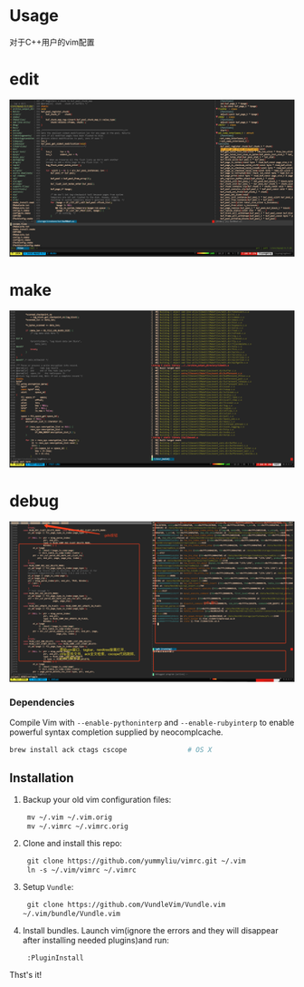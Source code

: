 # Usage
对于C++用户的vim配置

# edit

![](image/vim-edit.png)

# make

![](image/vim-make.png)

# debug

![](image/vim-gdb.png)

### Dependencies
Compile Vim with `--enable-pythoninterp` and `--enable-rubyinterp` to enable powerful syntax completion supplied by neocomplcache.

```bash
brew install ack ctags cscope               # OS X
```
## Installation

1. Backup your old vim configuration files:

        mv ~/.vim ~/.vim.orig
        mv ~/.vimrc ~/.vimrc.orig

2. Clone and install this repo:

        git clone https://github.com/yummyliu/vimrc.git ~/.vim
        ln -s ~/.vim/vimrc ~/.vimrc

3. Setup `Vundle`:

        git clone https://github.com/VundleVim/Vundle.vim ~/.vim/bundle/Vundle.vim

4. Install bundles. Launch vim(ignore the errors and they will disappear after installing needed plugins)and run:

        :PluginInstall

Thst's it!
